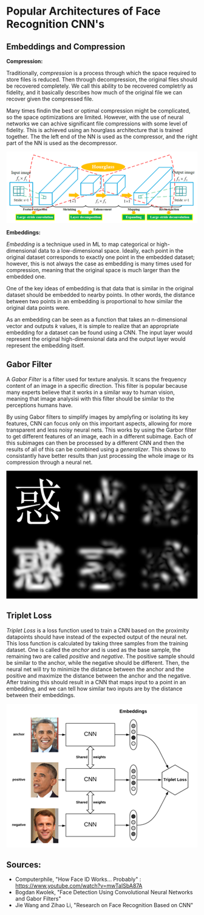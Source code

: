 # Popular Architectures of Face Recognition CNN's

## Embeddings and Compression

**Compression:**

Traditionally, *compression* is a process through which the space required to store files is reduced. Then through decompression, the original files should be recovered completely. We call this ability to be recovered completrly as fidelity, and it basically describes how much of the original file we can recover given the compressed file.

Many times findin the best or optimal compression might be complicated, so the space optimizations are limited. However, with the use of neural networks we can achive significant file compressions with some level of fidelity. This is achieved using an hourglass architecture that is trained together. The the left end of the NN is used as the compressor, and the right part of the NN is used as the decompressor. 

![A CNN with hourglass architecture](images/hourglass.png)

**Embeddings:**

*Embedding* is a technique used in ML to map categorical or high-dimensional data to a low-dimensional space. Ideally, each point in the original dataset corresponds to exactly one point in the embedded dataset; however, this is not always the case as embedding is many times used for compression, meaning that the original space is much larger than the embedded one.

One of the key ideas of embedding is that data that is similar in the original dataset should be embedded to nearby points. In other words, the distance between two points in an embedding is proportional to how similar the original data points were.

As an embedding can be seen as a function that takes an n-dimensional vector and outputs *k* values, it is simple to realize that an appropriate embedding for a dataset can be found using a CNN. The input layer would represent the original high-dimensional data and the output layer would represent the embedding itself.


## Gabor Filter

A *Gabor Filter* is a filter used for texture analysis. It scans the frequency content of an image in a specific direction. This filter is popular because many experts believe that it works in a similar way to human vision, meaning that image analysisi with this filter should be similar to the perceptions humans have.

By using Gabor filters to simplify images by amplyfing or isolating its key features, CNN can focus only on this important aspects, allowing for more transparent and less noisy neural nets. This works by using the Garbor filter to get different features of an image, each in a different subimage. Each of this subimages can then be processed by a different CNN and then the results of all of this can be combined using a *generalizer*. This shows to consistantly have better results than just processing the whole image or its compression through a neural net.

![Gabor filter applied to a chineese character](images/gabor.png)

## Triplet Loss

*Triplet Loss* is a loss function used to train a CNN based on the proximity datapoints should have instead of the expected output of the neural net. This loss function is calculated by taking three samples from the training dataset. One is called the *anchor* and is used as the base sample, the remaining two are called *positive* and *negative*. The positive sample should be similar to the anchor, while the negative should be different. Then, the neural net will try to minimize the distance between the anchor and the positive and maximize the distance between the anchor and the negative. After training this should result in a CNN that maps input to a point in an embedding, and we can tell how similar two inputs are by the distance between their embeddings.

![Example of Triplet Loss Function](images/triplet-loss.png)

## Sources:
- Computerphile, "How Face ID Works... Probably" : https://www.youtube.com/watch?v=mwTaISbA87A
- Bogdan Kwolek, "Face Detection Using Convolutional Neural Networks and Gabor Filters" 
- Jie Wang and Zihao Li, "Research on Face Recognition Based on CNN"
